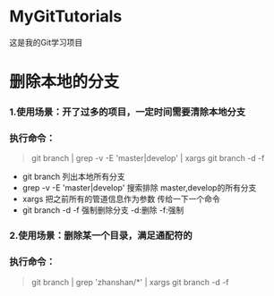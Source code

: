 # MyGitTutorials
这是我的Git学习项目


# 删除本地的分支

### 1.使用场景：开了过多的项目，一定时间需要清除本地分支
### 执行命令： 
> git branch | grep -v -E 'master|develop' | xargs git branch -d -f

+ git branch 列出本地所有分支
+ grep -v -E 'master|develop' 搜索排除 master,develop的所有分支
+ xargs 把之前所有的管道信息作为参数 传给一下一个命令
+ git branch -d -f 强制删除分支  -d:删除 -f:强制

### 2.使用场景：删除某一个目录，满足通配符的
### 执行命令： 
> git branch | grep 'zhanshan/*' | xargs git branch -d -f


